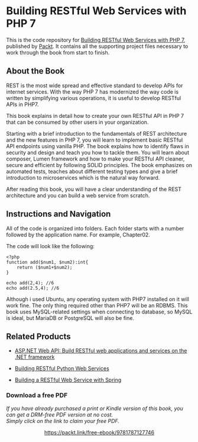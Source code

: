 # Building RESTful Web Services with PHP 7
This is the code repository for [Building RESTful Web Services with PHP 7](https://www.packtpub.com/application-development/building-restful-web-services-php-7?utm_source=github&utm_medium=repository&utm_campaign=9781787127746), published by [Packt](https://www.packtpub.com/?utm_source=github). It contains all the supporting project files necessary to work through the book from start to finish.
## About the Book
REST is the most wide spread and effective standard to develop APIs for internet services. With the way PHP 7 has modernized the way code is written by simplifying various operations, it is useful to develop RESTful APIs in PHP7.

This book explains in detail how to create your own RESTful API in PHP 7 that can be consumed by other users in your organization.

Starting with a brief introduction to the fundamentals of REST architecture and the new features in PHP 7, you will learn to implement basic RESTful API endpoints using vanilla PHP. The book explains how to identify flaws in security and design and teach you how to tackle them. You will learn about composer, Lumen framework and how to make your RESTful API cleaner, secure and efficient by following SOLID principles. The book emphasizes on automated tests, teaches about different testing types and give a brief introduction to microservices which is the natural way forward.

After reading this book, you will have a clear understanding of the REST architecture and you can build a web service from scratch.

## Instructions and Navigation
All of the code is organized into folders. Each folder starts with a number followed by the application name. For example, Chapter02.



The code will look like the following:
```
<?php
function add($num1, $num2):int{
    return ($num1+$num2);
}

echo add(2,4); //6
echo add(2.5,4); //6
```

Although i used Ubuntu, any operating system with PHP7 installed on it will work fine. The only thing required other than PHP7 will be an RDBMS. This book uses MySQL-related settings when connecting to database, so MySQL is ideal, but MariaDB or PostgreSQL will also be fine.

## Related Products
* [ASP.NET Web API: Build RESTful web applications and services on the .NET framework](https://www.packtpub.com/web-development/aspnet-web-api-build-restful-web-applications-and-services-net-framework?utm_source=github&utm_medium=repository&utm_campaign=9781849689748)

* [Building RESTful Python Web Services](https://www.packtpub.com/application-development/building-restful-python-web-services?utm_source=github&utm_medium=repository&utm_campaign=9781786462251)

* [Building a RESTful Web Service with Spring](https://www.packtpub.com/web-development/building-restful-web-service-spring?utm_source=github&utm_medium=repository&utm_campaign=9781785285714)
### Download a free PDF

 <i>If you have already purchased a print or Kindle version of this book, you can get a DRM-free PDF version at no cost.<br>Simply click on the link to claim your free PDF.</i>
<p align="center"> <a href="https://packt.link/free-ebook/9781787127746">https://packt.link/free-ebook/9781787127746 </a> </p>